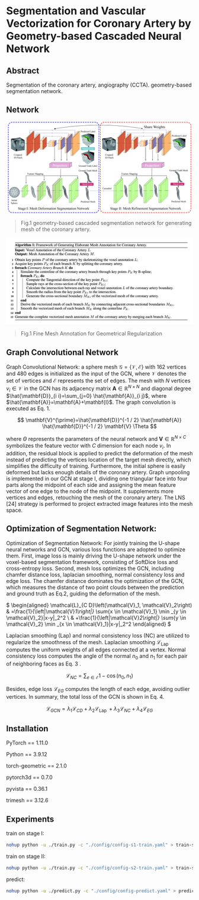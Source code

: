 # Segmentation and Vascular Vectorization for Coronary Artery by Geometry-based Cascaded Neural Network



## Abstract

Segmentation of the coronary artery, angiography (CCTA). geometry-based segmentation network. 
## Network

![workflow of our geometry-based Cascaded Neural Network](./images/workflow.jpg)

> Fig.1  geometry-based cascaded segmentation network for generating mesh of the coronary artery.


![workflow of our geometry-based Cascaded Neural Network](./images/Tabel.png)
> Fig.1  Fine Mesh Annotation for Geometrical Regularization

## Graph Convolutional Network
Graph Convolutional Network: a sphere mesh $\mathcal{G}=\{\mathcal{V}, \mathcal{E}\}$ with 162 vertices and 480 edges is initialized as the input of the GCN, where $\mathcal{V}$ denotes the set of vertices and $\mathcal{E}$ represents the set of edges. The mesh with $N$ vertices $v_i \in \mathcal{V}$ in the GCN has its adjacency matrix $\mathbf{A} \in \mathbb{R}^{N \times N}$ and diagonal degree
$\hat{\mathbf{D}}_{i i}=\sum_{j=0} \hat{\mathbf{A}}_{i j}$, where $\hat{\mathbf{A}}=\mathbf{A}+\mathbf{I}$. The graph convolution is executed as Eq. 1.

$$
\mathbf{V}^{\prime}=\hat{\mathbf{D}}^{-1 / 2} \hat{\mathbf{A}} \hat{\mathbf{D}}^{-1 / 2} \mathbf{V} \Theta
$$

where $\Theta$ represents the parameters of the neural network and $\mathbf{V} \in \mathbb{R}^{N \times C}$ symbolizes the feature vector with $C$ dimension for each node $v_i$. In addition, the residual block is applied to predict the deformation of the mesh instead of predicting the vertices location of the target mesh directly, which simplifies the difficulty of training. Furthermore, the initial sphere is easily deformed but lacks enough details of the coronary artery. Graph unpooling is implemented in our GCN at stage I, dividing one triangular face into four parts along the midpoint of each side and assigning the mean feature vector of one edge to the node of the midpoint. It supplements more vertices and edges, retouching the mesh of the coronary artery. The LNS [24] strategy is performed to project extracted image features into the mesh space.


## Optimization of Segmentation Network: 
Optimization of Segmentation Network: For jointly training the U-shape neural networks and GCN, various loss functions are adopted to optimize them. First, image loss is mainly driving the U-shape network under the voxel-based segmentation framework, consisting of SoftDice loss and cross-entropy loss. Second, mesh loss optimizes the GCN, including chamfer distance loss, laplacian smoothing, normal consistency loss and edge loss. The chamfer distance dominates the optimization of the GCN, which measures the distance of two point clouds between the prediction and ground truth as Eq.2, guiding the deformation of the mesh.

$
\begin{aligned}
\mathcal{L}_{C D}\left(\mathcal{V}_1, \mathcal{V}_2\right) & =\frac{1}{\left|\mathcal{V}_1\right|} \sum_{x \in \mathcal{V}_1} \min _{y \in \mathcal{V}_2}\|x-y\|_2^2 \\
& +\frac{1}{\left|\mathcal{V}_2\right|} \sum_{y \in \mathcal{V}_2} \min _{x \in \mathcal{V}_1}\|x-y\|_2^2
\end{aligned}
$


Laplacian smoothing (Lap) and normal consistency loss (NC) are utilized to regularize the smoothness of the mesh. Laplacian smoothing $\mathcal{L}_{\text {Lap }}$ computes the uniform weights of all edges connected at a vertex. Normal consistency loss computes the angle of the normal $n_0$ and $n_1$ for each pair of neighboring faces as Eq. 3 .

$$
\mathcal{L}_{N C}=\sum_{e \in \mathcal{E}} 1-\cos \left(n_0, n_1\right)
$$


Besides, edge loss $\mathcal{L}_{E G}$ computes the length of each edge, avoiding outlier vertices. In summary, the total loss of the GCN is shown in Eq. 4.

$$
\mathcal{L}_{G C N}=\lambda_1 \mathcal{L}_{C D}+\lambda_2 \mathcal{L}_{\text {Lap }}+\lambda_3 \mathcal{L}_{N C}+\lambda_4 \mathcal{L}_{E G}
$$


## Installation

PyTorch == 1.11.0

Python == 3.9.12

torch-geometric == 2.1.0

pytorch3d == 0.7.0

pyvista == 0.36.1

trimesh == 3.12.6

## Experiments

train on stage I:

```bash
nohup python -u ./train.py -c "./config/config-s1-train.yaml" > train-s1.log 2>&1 &
```

train on stage II:

```bash
nohup python -u ./train.py -c "./config/config-s2-train.yaml" > train-s2.log 2>&1 &
```

predict:

```bash
nohup python -u ./predict.py -c "./config/config-predict.yaml" > predict.log 2>&1 &
```
